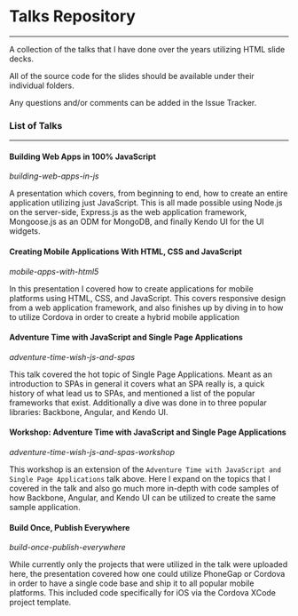 # Talks Repository
---

A collection of the talks that I have done over the years utilizing HTML slide decks.

All of the source code for the slides should be available under their individual folders.

Any questions and/or comments can be added in the Issue Tracker.

### List of Talks
---

#### Building Web Apps in 100% JavaScript
*building-web-apps-in-js*

A presentation which covers, from beginning to end, how to create an entire application utilizing just JavaScript. This is all made possible using Node.js on the server-side, Express.js as the web application framework, Mongoose.js as an ODM for MongoDB, and finally Kendo UI for the UI widgets.

#### Creating Mobile Applications With HTML, CSS and JavaScript
*mobile-apps-with-html5*

In this presentation I covered how to create applications for mobile platforms using HTML, CSS, and JavaScript. This covers responsive design from a web application framework, and also finishes up by diving in to how to utilize Cordova in order to create a hybrid mobile application

#### Adventure Time with JavaScript and Single Page Applications
*adventure-time-wish-js-and-spas*

This talk covered the hot topic of Single Page Applications. Meant as an introduction to SPAs in general it covers what an SPA really is, a quick history of what lead us to SPAs, and mentioned a list of the popular frameworks that exist. Additionally a dive was done in to three popular libraries: Backbone, Angular, and Kendo UI.

#### Workshop: Adventure Time with JavaScript and Single Page Applications
*adventure-time-wish-js-and-spas-workshop*

This workshop is an extension of the `Adventure Time with JavaScript and Single Page Applications` talk above. Here I expand on the topics that I covered in the talk and also go much more in-depth with code samples of how Backbone, Angular, and Kendo UI can be utilized to create the same sample application.

#### Build Once, Publish Everywhere
*build-once-publish-everywhere*

While currently only the projects that were utilized in the talk were uploaded here, the presentation covered how one could utilize PhoneGap or Cordova in order to have a single code base and ship it to all popular mobile platforms. This included code specifically for iOS via the Cordova XCode project template.